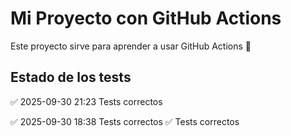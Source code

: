 # Mi Proyecto con GitHub Actions

Este proyecto sirve para aprender a usar GitHub Actions 🚀

## Estado de los tests
✅ 2025-09-30 21:23 Tests correctos

✅ 2025-09-30 18:38 Tests correctos
✅ Tests correctos
